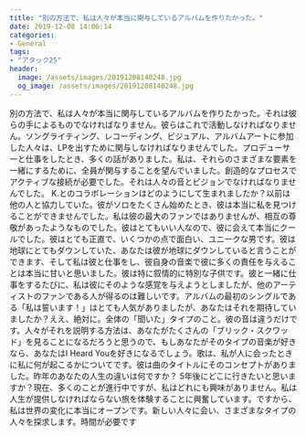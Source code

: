 ```yaml
---
title: "別の方法で、私は人々が本当に関与しているアルバムを作りたかった。"
date: 2019-12-08 14:06:14
categories:
- General
tags:
- "アタック25"
header:
  image: /assets/images/20191208140248.jpg
  og_image: /assets/images/20191208140248.jpg
---
```


別の方法で、私は人々が本当に関与しているアルバムを作りたかった。それは彼らの手によるものでなければなりません。彼らはこれで活動しなければなりません。ソングライティング、レコーディング、ビジュアル、アルバムアートに参加した人々は、LPを出すために関与しなければなりませんでした。プロデューサーと仕事をしたとき、多くの話がありました。私は、それらのさまざまな要素を一緒にするために、全員が関与することを望んでいました。創造的なプロセスでアクティブな接続が必要でした。それは人々の音とビジョンでなければなりませんでした。 K.とのコラボレーションはどのようにして生まれましたか？以前は他の人と協力していた。彼がソロをたくさん始めたとき、彼は本当に私を見つけることができませんでした。私は彼の最大のファンではありませんが、相互の尊敬があったようなものでした。彼はとてもいい人なので、彼に会えて本当にクールでした。彼はとても正直で、いくつかの点で面白い、ユニークな男です。彼は地球にとてもダウンしていた、あなたは彼が地球にダウンしていると言うことができます、そして私は彼と仕事をし、彼自身の音楽で彼に多くの責任を与えることは本当に甘いと思いました。彼は特に叙情的に特別な子供です。彼と一緒に仕事をするたびに、私は彼にそのような感覚を与えようとしましたが、他のアーティストのファンである人が得るのは難しいです。アルバムの最初のシングルである「私は誓います！」はとても人気がありましたが、あなたはそれを期待していましたか？ええ、絶対に。全体の「聞いた」タイプのこと。彼の音は違うだけです。人々がそれを説明する方法は、あなたがたくさんの「ブリック・スクワッド」を見ることになるだろうと思うので、もしあなたがそのタイプの音楽が好きなら、あなたはI Heard Youを好きになるでしょう。歌は、私が人に会ったときに私に何が起こるかについてです。彼は曲のタイトルにそのコンセプトがありました。昨年のあなたの人生の違いは何ですか？ 5年後にどこに行きたいと思いますか？現在、多くのことが進行中ですが、私はどれにも興味がありません。私は人生が提供しなければならない旅を体験することに興奮しています。ですから、私は世界の変化に本当にオープンです。新しい人々に会い、さまざまなタイプの人々を探求します。時間が必要です
